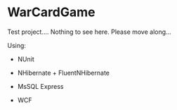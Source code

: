 WarCardGame
===========

Test project.... Nothing to see here. Please move along...

Using:

* NUnit

* NHibernate + FluentNHibernate

* MsSQL Express

* WCF

